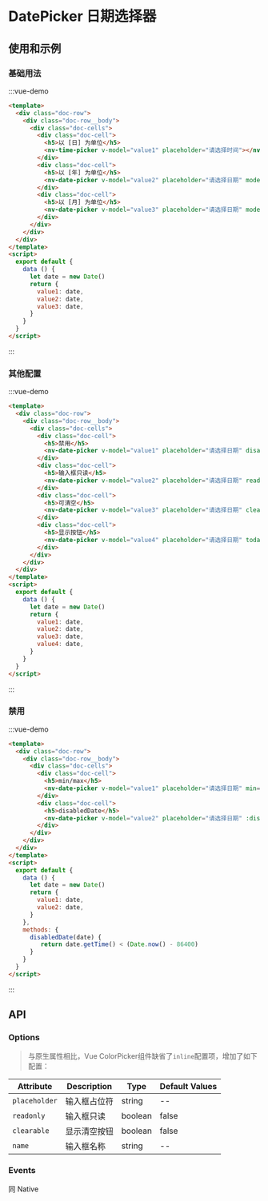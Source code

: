 # DatePicker 日期选择器

## 使用和示例


### 基础用法

:::vue-demo
```html
<template>
  <div class="doc-row">
    <div class="doc-row__body">
      <div class="doc-cells">
        <div class="doc-cell">
          <h5>以 [日] 为单位</h5>
          <nv-time-picker v-model="value1" placeholder="请选择时间"></nv-time-picker>
        </div>
        <div class="doc-cell">
          <h5>以 [年] 为单位</h5>
          <nv-date-picker v-model="value2" placeholder="请选择日期" mode="year" format="YYYY年"></nv-date-picker>
        </div> 
        <div class="doc-cell">
          <h5>以 [月] 为单位</h5>
          <nv-date-picker v-model="value3" placeholder="请选择日期" mode="month" format="YYYY-MM"></nv-date-picker>
        </div>
      </div>  
    </div>  
  </div>
</template>  
<script>
  export default {
    data () {
      let date = new Date()
      return {
        value1: date,
        value2: date,
        value3: date,
      }
    }
  }
</script>  
```
:::


### 其他配置

:::vue-demo
```html
<template>
  <div class="doc-row">
    <div class="doc-row__body">
      <div class="doc-cells">
        <div class="doc-cell">
          <h5>禁用</h5>
          <nv-date-picker v-model="value1" placeholder="请选择日期" disabled></nv-date-picker>
        </div>
        <div class="doc-cell">
          <h5>输入框只读</h5>
          <nv-date-picker v-model="value2" placeholder="请选择日期" readonly></nv-date-picker>
        </div> 
        <div class="doc-cell">
          <h5>可清空</h5>
          <nv-date-picker v-model="value3" placeholder="请选择日期" clearable></nv-date-picker>
        </div>
        <div class="doc-cell">
          <h5>显示按钮</h5>
          <nv-date-picker v-model="value4" placeholder="请选择日期" today confirm></nv-date-picker>
        </div>
      </div>  
    </div>  
  </div>
</template>  
<script>
  export default {
    data () {
      let date = new Date()
      return {
        value1: date,
        value2: date,
        value3: date,
        value4: date,
      }
    }
  }
</script>  
```
:::

### 禁用

:::vue-demo
```html
<template>
  <div class="doc-row">
    <div class="doc-row__body">
      <div class="doc-cells">
        <div class="doc-cell">
          <h5>min/max</h5>
          <nv-date-picker v-model="value1" placeholder="请选择日期" min="2018-02-05" max="2019-04-25"></nv-date-picker>
        </div>
        <div class="doc-cell">
          <h5>disabledDate</h5>
          <nv-date-picker v-model="value2" placeholder="请选择日期" :disabled-date="disabledDate"></nv-date-picker>
        </div> 
      </div>  
    </div>  
  </div>
</template>  
<script>
  export default {
    data () {
      let date = new Date()
      return {
        value1: date,
        value2: date,
      }
    },
    methods: {
      disabledDate(date) {
         return date.getTime() < (Date.now() - 86400)
      }
    }
  }
</script> 
```
:::


## API

  
### Options 

> 与原生属性相比，Vue ColorPicker组件缺省了`inline`配置项，增加了如下配置：

| Attribute   | Description | Type |  Default Values |
| ----------- | ----------- | ----------- | ----------- |
| `placeholder` | 输入框占位符 | string | -- |
| `readonly` | 输入框只读 | boolean | false |
| `clearable` | 显示清空按钮 | boolean | false |
| `name` | 输入框名称 | string | -- |

### Events

同 Native